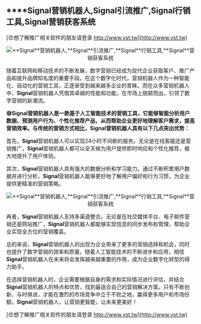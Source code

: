 ## ****Signal**营销机器人,**Signal**引流推广,**Signal**行销工具,**Signal**营销获客系统**

[😍想了解推广相关软件的朋友请登录 http://www.vst.tw](http://www.vst.tw)

 <center><img src="https://vst.tw/MP4/tuiguang/png/2.png" alt="**Signal**营销机器人,**Signal**引流推广,**Signal**行销工具,**Signal**营销获客系统"></center>

随着互联网和移动技术的不断发展，数字营销已经成为现代企业获取客户、推广产品和提升品牌知名度的重要手段。在这个数字化时代，营销机器人作为一种智能化、自动化的营销工具，正逐渐受到越来越多企业的青睐。而在众多营销机器人中，**Signal**营销机器人凭借其卓越的性能和功能，在市场上脱颖而出，引领了数字营销的新潮流。

**😄**Signal**营销机器人是一款基于人工智能技术的营销工具，它能够智能分析用户数据、预测用户行为、个性化推荐产品，从而帮助企业更好地理解客户需求，提高营销效率。与传统的营销方式相比，**Signal**营销机器人具有以下几点突出优势：**

首先，**Signal**营销机器人可以实现24小时不间断的服务。无论是在线客服还是营销推广，**Signal**营销机器人都可以全天候为用户提供即时响应和个性化推荐，极大地提升了用户体验。

其次，**Signal**营销机器人具有强大的数据分析和学习能力。通过不断积累用户数据并进行分析，**Signal**营销机器人能够更好地了解用户偏好和行为习惯，为企业提供更精准的营销策略。

 <center><img src="https://vst.tw/MP4/tuiguang/png/0.png" alt="**Signal**营销机器人,**Signal**引流推广,**Signal**行销工具,**Signal**营销获客系统"></center>

再者，**Signal**营销机器人支持多渠道整合。无论是在社交媒体平台、电子邮件营销还是网站推广，**Signal**营销机器人都能够实现信息的同步发布和管理，帮助企业实现全方位的营销覆盖。

总的来说，**Signal**营销机器人的出现为企业带来了更多的营销选择和机会，同时也提升了数字营销的效率和质量。随着人工智能技术的不断进步和应用，相信**Signal**营销机器人在未来将会发挥越来越重要的作用，成为企业数字化转型的得力助手。

在选择营销机器人时，企业需要根据自身的需求和实际情况进行评估，并结合**Signal**营销机器人的特点和优势，找到最适合自己的营销解决方案。只有不断创新、与时俱进，才能在激烈的市场竞争中立于不败之地，赢得更多用户和市场份额。**Signal**营销机器人，让营销更智能，让未来更美好！

[😍想了解推广相关软件的朋友请登录 http://www.vst.tw](http://www.vst.tw)



